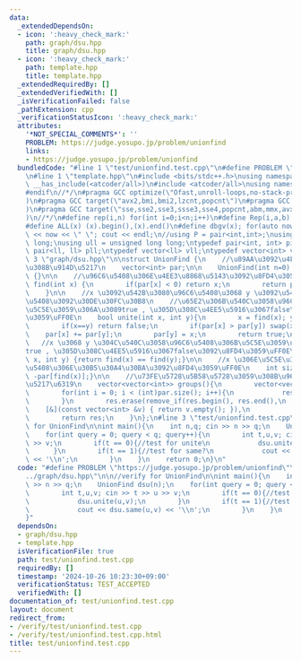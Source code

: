 ```yaml
---
data:
  _extendedDependsOn:
  - icon: ':heavy_check_mark:'
    path: graph/dsu.hpp
    title: graph/dsu.hpp
  - icon: ':heavy_check_mark:'
    path: template.hpp
    title: template.hpp
  _extendedRequiredBy: []
  _extendedVerifiedWith: []
  _isVerificationFailed: false
  _pathExtension: cpp
  _verificationStatusIcon: ':heavy_check_mark:'
  attributes:
    '*NOT_SPECIAL_COMMENTS*': ''
    PROBLEM: https://judge.yosupo.jp/problem/unionfind
    links:
    - https://judge.yosupo.jp/problem/unionfind
  bundledCode: "#line 1 \"test/unionfind.test.cpp\"\n#define PROBLEM \"https://judge.yosupo.jp/problem/unionfind\"\
    \n#line 1 \"template.hpp\"\n#include <bits/stdc++.h>\nusing namespace std;\n#if\
    \ __has_include(<atcoder/all>)\n#include <atcoder/all>\nusing namespace atcoder;\n\
    #endif\n//*/\n#pragma GCC optimize(\"Ofast,unroll-loops,no-stack-protector,fast-math\"\
    )\n#pragma GCC target(\"avx2,bmi,bmi2,lzcnt,popcnt\")\n#pragma GCC target(\"avx,avx2,fma\"\
    )\n#pragma GCC target(\"sse,sse2,sse3,ssse3,sse4,popcnt,abm,mmx,avx,avx2,fma\"\
    )\n//*/\n#define rep(i,n) for(int i=0;i<n;i++)\n#define Rep(i,a,b) for(int i=a;i<b;i++)\n\
    #define ALL(x) (x).begin(),(x).end()\n#define dbgv(x); for(auto now : x) cout\
    \ << now << \" \"; cout << endl;\n//using P = pair<int,int>;\nusing ll = long\
    \ long;\nusing ull = unsigned long long;\ntypedef pair<int, int> pii;\ntypedef\
    \ pair<ll, ll> pll;\ntypedef vector<ll> vll;\ntypedef vector<int> vint;\n#line\
    \ 3 \"graph/dsu.hpp\"\n\nstruct UnionFind {\n    //\u89AA\u3092\u4FDD\u5B58\u3059\
    \u308B\u914D\u5217\n    vector<int> par;\n\n    UnionFind(int n=0): par(n,-1)\
    \ {}\n\n    //\u96C6\u5408\u306E\u4EE3\u8868\u5143\u3092\u8FD4\u3059\n    int\
    \ find(int x) {\n        if(par[x] < 0) return x;\n        return par[x] = find(par[x]);\n\
    \    }\n\n    //x \u3092\u542B\u3080\u96C6\u5408\u3068 y \u3092\u542B\u3080\u96C6\
    \u5408\u3092\u30DE\u30FC\u30B8\n    //\u65E2\u306B\u540C\u3058\u96C6\u5408\u306B\
    \u5C5E\u3059\u306A\u3089true , \u305D\u308C\u4EE5\u5916\u3067false\u3092\u8FD4\
    \u3059\uFF0E\n    bool unite(int x, int y){\n        x = find(x); y = find(y);\n\
    \        if(x==y) return false;\n        if(par[x] > par[y]) swap(x,y);\n    \
    \    par[x] += par[y];\n        par[y] = x;\n        return true;\n    }\n\n \
    \   //x \u3068 y \u304C\u540C\u3058\u96C6\u5408\u306B\u5C5E\u3059\u306A\u3089\
    true , \u305D\u308C\u4EE5\u5916\u3067false\u3092\u8FD4\u3059\uFF0E\n    bool same(int\
    \ x, int y) {return find(x) == find(y);}\n\n    //x \u306E\u5C5E\u3059\u308B\u96C6\
    \u5408\u306E\u30B5\u30A4\u30BA\u3092\u8FD4\u3059\uFF0E\n    int size(int x) {return\
    \ -par[find(x)];}\n\n    //\u73FE\u5728\u5B58\u5728\u3059\u308B\u96C6\u5408\u306E\
    \u5217\u6319\n    vector<vector<int>> groups(){\n        vector<vector<int>> res(par.size());\n\
    \        for(int i = 0; i < (int)par.size(); i++){\n            res[find(i)].push_back(i);\n\
    \        }\n        res.erase(remove_if(res.begin(), res.end(),\n            \
    \    [&](const vector<int> &v) { return v.empty(); }),\n                res.end());\n\
    \        return res;\n    }\n};\n#line 3 \"test/unionfind.test.cpp\"\n\n//verify\
    \ for UnionFind\n\nint main(){\n    int n,q; cin >> n >> q;\n    UnionFind dsu(n);\n\
    \    for(int query = 0; query < q; query++){\n        int t,u,v; cin >> t >> u\
    \ >> v;\n        if(t == 0){//test for unite\n            dsu.unite(u,v);\n  \
    \      }\n        if(t == 1){//test for same?\n            cout << dsu.same(u,v)\
    \ << '\\n';\n        }\n    }\n    return 0;\n}\n"
  code: "#define PROBLEM \"https://judge.yosupo.jp/problem/unionfind\"\n#include \"\
    ../graph/dsu.hpp\"\n\n//verify for UnionFind\n\nint main(){\n    int n,q; cin\
    \ >> n >> q;\n    UnionFind dsu(n);\n    for(int query = 0; query < q; query++){\n\
    \        int t,u,v; cin >> t >> u >> v;\n        if(t == 0){//test for unite\n\
    \            dsu.unite(u,v);\n        }\n        if(t == 1){//test for same?\n\
    \            cout << dsu.same(u,v) << '\\n';\n        }\n    }\n    return 0;\n\
    }"
  dependsOn:
  - graph/dsu.hpp
  - template.hpp
  isVerificationFile: true
  path: test/unionfind.test.cpp
  requiredBy: []
  timestamp: '2024-10-26 10:23:30+09:00'
  verificationStatus: TEST_ACCEPTED
  verifiedWith: []
documentation_of: test/unionfind.test.cpp
layout: document
redirect_from:
- /verify/test/unionfind.test.cpp
- /verify/test/unionfind.test.cpp.html
title: test/unionfind.test.cpp
---
```

